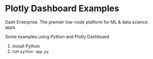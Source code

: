 # Plotly Dashboard Examples

Dash Enterprise. The premier low-code platform for ML & data science apps.

Some examples using Python and Plotly Dashboard

1. Install Python
2. run `python app.py`